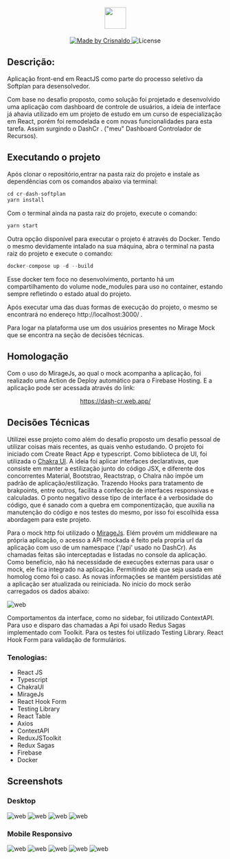 <h1 align="center">
    <img src="https://github.com/CrisnaldoSantos/cr-dash-softplan/blob/main/src/assets/readme/logo.PNG" width="50px">
</h1>

<p align="center">
  <a href="https://www.crisnaldocarvalho.com.br">
    <img alt="Made by Crisnaldo" src="https://img.shields.io/badge/made%20by-Crisnaldo Carvalho-3182CE">
  </a>

  <img alt="License" src="https://img.shields.io/badge/license-MIT-3182CE">
</p>

## Descrição:

<p>
Aplicação front-end em ReactJS como parte do processo seletivo da Softplan para desensolvedor.</p>
<p>
Com base no desafio proposto, como solução foi projetado e desenvolvido uma aplicação com dashboard de controle de usuários, a ideia de interface já ahavia utilizado em um projeto de estudo em um curso de especialização em React, porém foi remodelada e com novas funcionalidades para esta tarefa. Assim surgindo o DashCr . ("meu" Dashboard Controlador de Recursos).

## Executando o projeto

Após clonar o repositório,entrar na pasta raiz do projeto e instale as dependências com os comandos abaixo via terminal:

```js
cd cr-dash-softplan
yarn install
```

Com o terminal ainda na pasta raiz do projeto, execute o comando:

```js
yarn start
```

Outra opção disponível para executar o projeto é através do Docker. Tendo o mesmo devidamente intalado na sua máquina, abra o terminal na pasta raiz do projeto e execute o comando:

```js
docker-compose up -d --build
```

Esse docker tem foco no desenvolvimento, portanto há um compartilhamento do volume node_modules para uso no container, estando sempre refletindo o estado atual do projeto.

Após executar uma das duas formas de execução do projeto, o mesmo se encontrará no endereço http://localhost:3000/ .

Para logar na plataforma use um dos usuários presentes no Mirage Mock que se encontra na seção de decisões técnicas.

## Homologação

Com o uso do MirageJs, ao qual o mock acompanha a aplicação, foi realizado uma Action de Deploy automático para o Firebase Hosting. E a aplicação pode ser acessada através do link: <br/>

<p align="center">
<a href="https://dash-cr.web.app/" target="_blank">https://dash-cr.web.app/</a>
</p>

## Decisões Técnicas

Utilizei esse projeto como além do desafio proposto um desafio pessoal de utilizar coisas mais recentes, as quais venho estudando.
O projeto foi iniciado com Create React App e typescript.
Como biblioteca de UI, foi utilizada o <a href="https://chakra-ui.com/" target="_blank">Chakra UI</a>. A ideia foi aplicar interfaces declarativas, que consiste em manter a estilização junto do código JSX, e diferente dos concorrentes Material, Bootstrao, Reactstrap, o Chalra não impõe um padrão de aplicação/estilização. Trazendo Hooks para tratamento de brakpoints, entre outros, facilita a confecção de interfaces responsivas e calculadas. O ponto negativo desse tipo de interface é a verbosidade do código, que é sanado com a quebra em componentização, que auxilia na manutenção do código e nos testes do mesmo, por isso foi escolhida essa abordagem para este projeto.

Para o mock http foi utilizado o <a href="https://miragejs.com/" target="_blank">MirageJs</a>. Elém provém um middleware na própria aplicação, o acesso a API mockada é feito pela propria url da aplicação com uso de um namespace ('/api' usado no DashCr). As chamadas feitas são interceptadas e listadas no console da aplicação. Como benefício, não há necessidade de execuções externas para usar o mock, ele fica integrado na aplicação. Permitindo até que seja usada em homolog como foi o caso. As novas informações se mantém persistidas até a aplicação ser atualizada ou reiniciada. No inicio do mock serão carregados os dados abaixo:

<img src="./src/assets/readme/mock-users.PNG" alt ="web"/>

Comportamentos da interface, como no sidebar, foi utilizado ContextAPI.
Para uso e disparo das chamadas a Api foi usado Redus Sagas implementado com Toolkit.
Para os testes foi utilizado Testing Library.
React Hook Form para validação de formulários.

### Tenologias:

- React JS
- Typescript
- ChakraUI
- MirageJs
- React Hook Form
- Testing Library
- React Table
- Axios
- ContextAPI
- ReduxJSToolkit
- Redux Sagas
- Firebase
- Docker

## Screenshots

### Desktop

<img src="./src/assets/readme/login.PNG" alt ="web"/>
<img src="./src/assets/readme/dashboard.PNG" alt ="web"/>
<img src="./src/assets/readme/users.PNG" alt ="web"/>
<img src="./src/assets/readme/profile.PNG" alt ="web"/>

### Mobile Responsivo

<img src="./src/assets/readme/login-mobile.PNG" alt ="web"/>
<img src="./src/assets/readme/dashboard-mobile.PNG" alt ="web"/>
<img src="./src/assets/readme/sidebar-mobile.PNG" alt ="web"/>
<img src="./src/assets/readme/users-mobile.PNG" alt ="web"/>
<img src="./src/assets/readme/profile-mobile.PNG" alt ="web"/>
